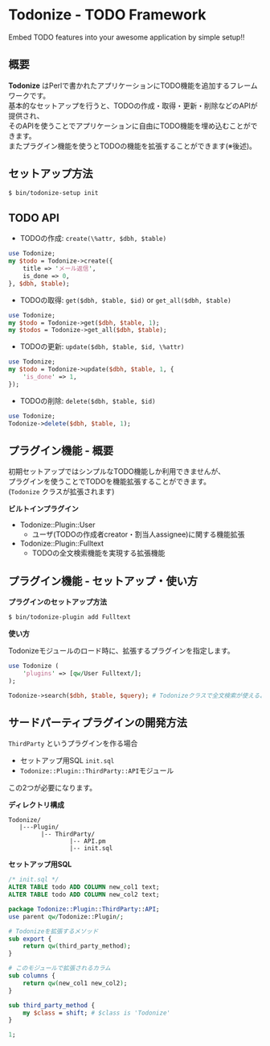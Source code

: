 Todonize - TODO Framework
============================
Embed TODO features into your awesome application by simple setup!!

概要
---------
**Todonize** はPerlで書かれたアプリケーションにTODO機能を追加するフレームワークです。  
基本的なセットアップを行うと、TODOの作成・取得・更新・削除などのAPIが提供され、  
そのAPIを使うことでアプリケーションに自由にTODO機能を埋め込むことができます。  
またプラグイン機能を使うとTODOの機能を拡張することができます(※後述)。

セットアップ方法
---------------------
```sh
$ bin/todonize-setup init
```

TODO API
----------

- TODOの作成: `create(\%attr, $dbh, $table)`

```perl
use Todonize;
my $todo = Todonize->create({
    title => 'メール返信',
    is_done => 0,
}, $dbh, $table);
```

- TODOの取得: `get($dbh, $table, $id)` or `get_all($dbh, $table)`

```perl
use Todonize;
my $todo = Todonize->get($dbh, $table, 1);
my $todos = Todonize->get_all($dbh, $table);
```

- TODOの更新: `update($dbh, $table, $id, \%attr)`

```perl
use Todonize;
my $todo = Todonize->update($dbh, $table, 1, {
    'is_done' => 1,
});
```

- TODOの削除: `delete($dbh, $table, $id)`

```perl
use Todonize;
Todonize->delete($dbh, $table, 1);
```

プラグイン機能 - 概要
-----------------------
初期セットアップではシンプルなTODO機能しか利用できませんが、  
プラグインを使うことでTODOを機能拡張することができます。  
(`Todonize` クラスが拡張されます)

**ビルトインプラグイン**

- Todonize::Plugin::User
    - ユーザ(TODOの作成者creator・割当人assignee)に関する機能拡張
- Todonize::Plugin::Fulltext
    - TODOの全文検索機能を実現する拡張機能

プラグイン機能 - セットアップ・使い方
-----------------------

**プラグインのセットアップ方法**

```sh
$ bin/todonize-plugin add Fulltext
```

**使い方**

Todonizeモジュールのロード時に、拡張するプラグインを指定します。

```perl
use Todonize (
    'plugins' => [qw/User Fulltext/];
);

Todonize->search($dbh, $table, $query); # Todonizeクラスで全文検索が使えるようになる
```


サードパーティプラグインの開発方法
----------------------------------
`ThirdParty` というプラグインを作る場合

- セットアップ用SQL `init.sql`
- `Todonize::Plugin::ThirdParty::API`モジュール

この2つが必要になります。

**ディレクトリ構成**
```
Todonize/
   |---Plugin/
         |-- ThirdParty/
                 |-- API.pm
                 |-- init.sql

```

**セットアップ用SQL**

```sql
/* init.sql */
ALTER TABLE todo ADD COLUMN new_col1 text;
ALTER TABLE todo ADD COLUMN new_col2 text;
```

```perl
package Todonize::Plugin::ThirdParty::API;
use parent qw/Todonize::Plugin/;

# Todonizeを拡張するメソッド
sub export {
    return qw(third_party_method);
}

# このモジュールで拡張されるカラム
sub columns {
    return qw(new_col1 new_col2);
}

sub third_party_method {
    my $class = shift; # $class is 'Todonize'
}

1;
```
